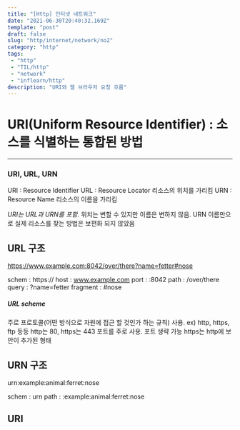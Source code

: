 ```yaml
---
title: "[Http] 인터넷 네트워크"
date: "2021-06-30T20:40:32.169Z"
template: "post"
draft: false
slug: "http/internet/network/no2"
category: "http"
tags:
 - "http"
 - "TIL/http"
 - "network"
 - "inflearn/http"
description: "URI와 웹 브라우저 요청 흐름"
---
```


# URI(Uniform Resource Identifier) : 소스를 식별하는 통합된 방법
- - - - 

### URI, URL, URN

URI : Resource Identifier
URL : Resource Locator
      리소스의 위치를 가리킴
URN : Resource Name
      리소스의 이름을 가리킴

*URI는 URL과 URN를 포함.*
위치는 변할 수 있지만 이름은 변하지 않음.
URN 이름만으로 실제 리소스를 찾는 방법은 보편화 되지 않았음

## URL 구조

https://www.example.com:8042/over/there?name=fetter#nose

schem : https://
host : www.example.com
port : :8042
path : /over/there
query : ?name=fetter
fragment : #nose

##### URL scheme

주로 프로토콜(어떤 방식으로 자원에 접근 할 것인가 하는 규칙) 사용.
ex) http, https, ftp 등등
    http는 80, https는 443 포트를 주로 사용. 포트 생략 가능
    https는 http에 보안이 추가된 형태


## URN 구조

urn:example:animal:ferret:nose

schem : urn
path : :example:animal:ferret:nose



## URI
